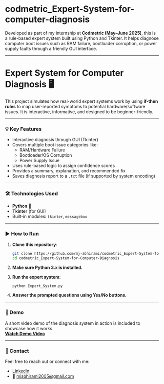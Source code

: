 # codmetric_Expert-System-for-computer-diagnosis

Developed as part of my internship at **Codmetric (May–June 2025)**, this is a rule-based expert system built using Python and Tkinter. It helps diagnose computer boot issues such as RAM failure, bootloader corruption, or power supply faults through a friendly GUI interface.

---

# Expert System for Computer Diagnosis 🖥️ 

This project simulates how real-world expert systems work by using **if-then rules** to map user-reported symptoms to potential hardware/software issues. It is interactive, informative, and designed to be beginner-friendly.

---

### 💡 Key Features

- Interactive diagnosis through GUI (Tkinter)
- Covers multiple boot issue categories like:
  - RAM/Hardware Failure
  - Bootloader/OS Corruption
  - Power Supply Issue
- Uses rule-based logic to assign confidence scores
- Provides a summary, explanation, and recommended fix
- Saves diagnosis report to a `.txt` file (if supported by system encoding)

---

### 🛠️ Technologies Used

- **Python** 🐍  
- **Tkinter** (for GUI)
- Built-in modules: `tkinter`, `messagebox`

---

### ▶️ How to Run

1. **Clone this repository**:

    ```bash
    git clone https://github.com/mj-abhirami/codmetric_Expert-System-for-Computer-Diagnosis.git
    cd codmetric_Expert-System-for-Computer-Diagnosis
    ```

2. **Make sure Python 3.x is installed.**

3. **Run the expert system:**

    ```bash
    python Expert_System.py
    ```

4. **Answer the prompted questions using Yes/No buttons.**

---

### 🎥 Demo

A short video demo of the diagnosis system in action is included to showcase how it works.  
**[Watch Demo Video](https://youtu.be/pByxDVLqwIQ)**

---

### 📩 Contact

Feel free to reach out or connect with me:

- [LinkedIn](www.linkedin.com/in/abhirami-mj)  
- 📧 mjabhirami2005@gmail.com
